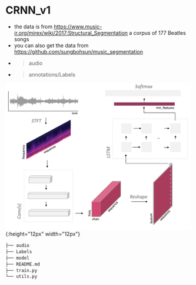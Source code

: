 # CRNN_v1

* the data is from https://www.music-ir.org/mirex/wiki/2017:Structural_Segmentation a corpus of 177 Beatles songs  
* you can also get the data from https://github.com/sungbohsun/music_segmentation
* > audio  
* > annotations/Labels  

![image](https://github.com/sungbohsun/CRNN_v1/blob/main/png/model.png){:height="12px" width="12px"}  

```bash
├── audio
├── Labels
├── model
├── README.md
├── train.py
└── utils.py
```
